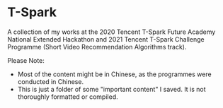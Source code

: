 # T-Spark

A collection of my works at the 2020 Tencent T-Spark Future Academy National Extended Hackathon and 2021 Tencent T-Spark Challenge Programme (Short Video Recommendation Algorithms track).

Please Note:
* Most of the content might be in Chinese, as the programmes were conducted in Chinese.
* This is just a folder of some "important content" I saved. It is not thoroughly formatted or compiled.
